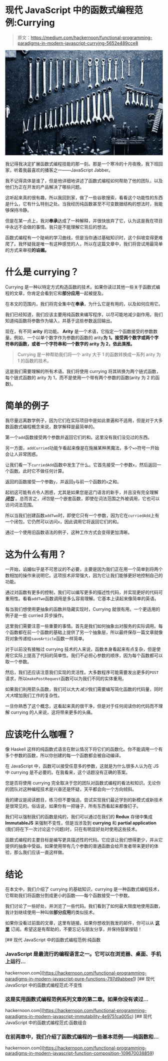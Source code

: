 # 现代 JavaScript 中的函数式编程范例:Currying

> 原文：<https://medium.com/hackernoon/functional-programming-paradigms-in-modern-javascript-currying-5652e489cce8>

![](img/28b0f7b6bf17578321119d22758aee5a.png)

我记得我决定扩展函数式编程技能的那一刻。那是一个寒冷的十月夜晚，我下班回家，听着我最喜欢的播客之一——JavaScript Jabber。

我不记得具体是谁了，但是他详细地讲述了函数式编程如何帮助了他的团队，以及他们为正在开发的产品解决了哪些问题。

这听起来真的很有趣，所以我回到家，做了一些谷歌搜索，看看这个功能性的东西是什么，它有什么特别之处。当我经历纯函数甚至不可变数据结构的想法时，我能够保持冷静。

但是在某一点上，我对**奉承**达成了一种解释，并很快放弃了它，认为这是我在项目中永远不会做的事情。我只是不能理解它背后的想法。

函数式编程有一个陡峭的学习曲线，但是当你通过基础知识时，这个斜坡变得更难爬了。我怀疑我是唯一有这种感觉的人，所以在这篇文章中，我们将尝试用最简单的方式来审视**的谄媚。**

# 什么是 currying？

Currying 是一种以特定方式构造函数的技术。如果你读过其他一些关于函数式编程的文章，你肯定会看到它和**部分应用**一起被提及。

在本文的范围内，我们将完全集中在**奉承**，为什么它是有用的，以及如何应用它。

我们已经知道，我们应该主要用纯函数来编写程序，以尽可能地减少副作用。我们知道纯函数将参数作为输入，并基于这些参数返回输出。

现在，有不同 **arity** 的功能。 **Arity** 是一个术语，它指定一个函数接受的参数数量。例如，一个以单个数字作为参数的函数的 arity**为 1。接受两个数字或两个字符串的函数，或者一个字符串和一个数字的 **arity** 为 2，依此类推。**

> Currying 是一种帮助我们将一个 arity 大于 1 的函数转换成一系列 arity 为 1 的函数的技术。

这是我们需要理解的所有术语。我们将使用 currying 将其转换为两个链式函数，每个链式函数的 arity 为 1，而不是使用一个带有两个参数的函数(arity 为 2 的函数)。

# 简单的例子

我尽量远离数学例子，因为它们在实际项目中是如此普遍和不适用，但是对于大多数函数式编程概念来说，数学解释是最简单的。

第一个`add`函数接受两个参数并返回它们的和。这里没有我们没见过的东西。

另一方面，`addCurried`功能乍看起来像是在施展某种黑魔法，多个`=>`符号一开始会让人非常困惑。

让我们看一下`curriedAdd`函数中发生了什么。它首先接受一个参数`x`，然后返回一个函数。此时它不做任何计算。

返回的函数接受一个参数`y`，并返回`y`与前一个函数的`x`之和。

起初这可能有点令人困惑，尤其是如果您是这门语言的新手，并且没有完全理解 [***闭包***](https://hackernoon.com/understanding-javascript-closures-4188edf5ea1b) 。总而言之，*闭包*是一个嵌套函数，即使在词法范围之外被调用，它也可以访问词法范围。

所以当我们创建函数`addTwo`时，即使它只有一个参数，因为它在`curriedAdd`上有一个闭包，它仍然可以访问`x`，因此调用它将返回它们的和。

通过一个使用旧函数语法的例子，这种工作方式会变得更加清晰。

# 这为什么有用？

一开始，谄媚似乎是不可思议的不必要，主要是因为我们正在用一个简单到将两个数相加的操作来说明它。这项技术非常强大，因为它让我们能够更好地控制自己的功能。

通过对函数有更多的控制，我们可以编写更多的描述性代码，并实现更好的代码可重用性。看看`addTwo`函数调用是多么容易理解。它基本上读起来像简单的英语。

每当我们想使用更抽象的函数并隐藏实现时，Currying 就很有用。一个更适用的例子是一些 curried 异步操作。

这里我们需要注意一些重要的事情。首先是我们如何抽象出对服务的实际调用。每个函数都在前一个函数的基础上提供了另一个抽象层，所以最终保存一篇文章就像将对象传递给`saveArticle`函数一样简单。

对于以前没有接触过 currying 技术的人来说，函数本身看起来有点复杂，但是使用它实际上提高了代码的简单性。我们不必担心参数的顺序，因为每个函数都可以取一个参数。

然后，我们还应该注意我们实现的灵活性。大多数程序可能需要发出更多的`POST`请求，所以`makePostRequest`函数可以为我们不同的实体重用。

如果我们利用箭头函数，我们可以大大*减少*我们需要编写简化函数的代码量，同时*大大*增加我们工作的复杂性。

一旦你熟悉了这个概念，这看起来真的很干净，但是对于任何阅读你的代码而不理解 currying 的人来说，这将带来更多的头痛。

# 应该吃什么咖喱？

像 Haskell 这样的纯函数式语言在默认情况下将它们的函数化。你不能调用一个有多个参数的函数，所以你创建的每一个函数都会被自动编译。

在 JavaScript 中，函数可以接受任意多的参数，这就是为什么很多人认为在 JS 中 currying 是不必要的。在我看来，这个话题没有正确的答案。

您是否将使用 currying 完全取决于您的团队对函数式编程的看法和知识。无论你的团队对这种编程技术是兴奋还是怀疑，天平都会向一个方向倾斜。

我的建议是阅读题目，练习但不要强迫。尝试实现我们最近学到的新模式或新技术是很常见的。俗话说，如果你有一把锤子，所有东西看起来都像钉子。

我们可以强制我们的函数是纯的，我们可以通过在我们的 **Redux** 存储中集成 **ImmutableJS** 来强制不变性，但是当涉及到 **currying** 和 **partial application** (我们将在下一次讨论这个问题)时，只在有明显好处时使用这些技术。

函数式编程的主要目标是编写更具描述性的代码。它应该让我们想得更少，并从它提供的抽象中受益。如果使用带有几个参数的普通函数会给开发者带来更好的体验，那么我们应该一直这样做。

# 结论

在本文中，我们介绍了 currying 的基础知识，currying 是一种函数式编程技术，它帮助我们将函数分割成更小的函数——每个函数接受一个参数。

我们讨论了一些好处，并浏览了一些代码。我们看到了如何最大限度地使用函数，我计划继续使用一种叫做**部分应用**的类似技术。

如果你没看过前面的文章，这里有链接。如果你想收到我发的邮件，你可以从 [**这里**](https://buttondown.email/kondov) 订阅。希望这是有帮助的，不要忘记与朋友分享，并保持鼓掌按钮！

[](https://hackernoon.com/functional-programming-paradigms-in-modern-javascript-pure-functions-797d9abbee1) [## 现代 JavaScript 中的函数式编程范例:纯函数

### JavaScript 是最流行的编程语言之一。它可以在浏览器、桌面、手机上运行…

hackernoon.com](https://hackernoon.com/functional-programming-paradigms-in-modern-javascript-pure-functions-797d9abbee1) [](https://hackernoon.com/functional-programming-paradigms-in-modern-javascript-immutability-4e9751ca005c) [## 现代 JavaScript 中的函数式编程范式:不变性

### 这是实用函数式编程范例系列文章的第二章。如果你没有读过…

hackernoon.com](https://hackernoon.com/functional-programming-paradigms-in-modern-javascript-immutability-4e9751ca005c) [](https://hackernoon.com/functional-programming-paradigms-in-modern-javascript-function-composition-109670038859) [## 现代 JavaScript 中的函数式编程范式:函数组合

### 在前两章中，我们介绍了函数式编程的一些基本范例——纯函数和…

hackernoon.com](https://hackernoon.com/functional-programming-paradigms-in-modern-javascript-function-composition-109670038859)